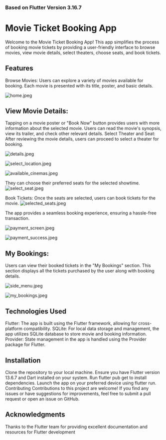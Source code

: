 ### Based on Flutter Version 3.16.7

# Movie Ticket Booking App



Welcome to the Movie Ticket Booking App! This app simplifies the process of booking movie tickets by
providing a user-friendly interface to browse movies, view movie details, select theaters, choose
seats, and book tickets.

## Features

Browse Movies:
Users can explore a variety of movies available for booking.
Each movie is presented with its title, poster, and basic details.





![home.jpeg](demo/home.jpeg)


## View Movie Details:

Tapping on a movie poster or "Book Now" button provides users with more information about the
selected movie.
Users can read the movie's synopsis, view its trailer, and check other relevant details.
Select Theater and Seat:
After reviewing the movie details, users can proceed to select a theater for booking.


![details.jpeg](demo/details.jpeg)


![select_location.jpeg](demo/select_location.jpeg)


![available_cinemas.jpeg](demo/available_cinemas.jpeg)


They can choose their preferred seats for the selected showtime.
![select_seat.jpeg](demo/select_seat.jpeg)


Book Tickets:
Once the seats are selected, users can book tickets for the movie.
![selected_seats.jpeg](demo/selected_seats.jpeg)


The app provides a seamless booking experience, ensuring a hassle-free transaction.


![payment_screen.jpeg](demo/payment_screen.jpeg)


![payment_success.jpeg](demo/payment_success.jpeg)


## My Bookings:

Users can view their booked tickets in the "My Bookings" section.
This section displays all the tickets purchased by the user along with booking details.


![side_menu.jpeg](demo/side_menu.jpeg)


![my_bookings.jpeg](demo/my_bookings.jpeg)


## Technologies Used

Flutter: The app is built using the Flutter framework, allowing for cross-platform compatibility.
SQLite: For local data storage and management, the app utilizes SQLite database to store movie and
booking information.
Provider: State management in the app is handled using the Provider package for Flutter.

## Installation

Clone the repository to your local machine.
Ensure you have Flutter version 13.6.7 and Dart installed on your system.
Run flutter pub get to install dependencies.
Launch the app on your preferred device using flutter run.
Contributing
Contributions to this project are welcome! If you find any issues or have suggestions for
improvements, feel free to submit a pull request or open an issue on GitHub.

## Acknowledgments

Thanks to the Flutter team for providing excellent documentation and resources for Flutter
development